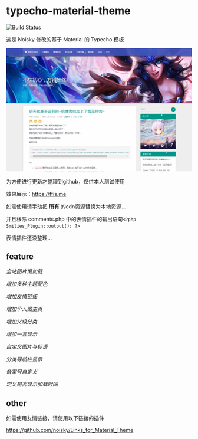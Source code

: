 # typecho-material-theme
[![Build Status](https://drone.ffis.me/api/badges/noisky/typecho_material_theme/status.svg)](https://drone.ffis.me/noisky/typecho_material_theme)

这是 Noisky 修改的基于 Material 的 Typecho 模板

![预览图](./screenshot.png)

为方便进行更新才整理到github，仅供本人测试使用

效果展示：https://ffis.me

如需使用请手动把 **所有** 的cdn资源替换为本地资源...

并且移除 comments.php 中的表情插件的输出语句`<?php Smilies_Plugin::output(); ?>`

表情插件还没整理...

## feature

_全站图片懒加载_

_增加多种主题配色_

_增加友情链接_

_增加个人微主页_

_增加父级分类_

_增加一言显示_

_自定义图片与标语_

_分类导航栏显示_

_备案号自定义_

_定义是否显示加载时间_

## other

如需使用友情链接，请使用以下链接的插件

https://github.com/noisky/Links_for_Material_Theme
